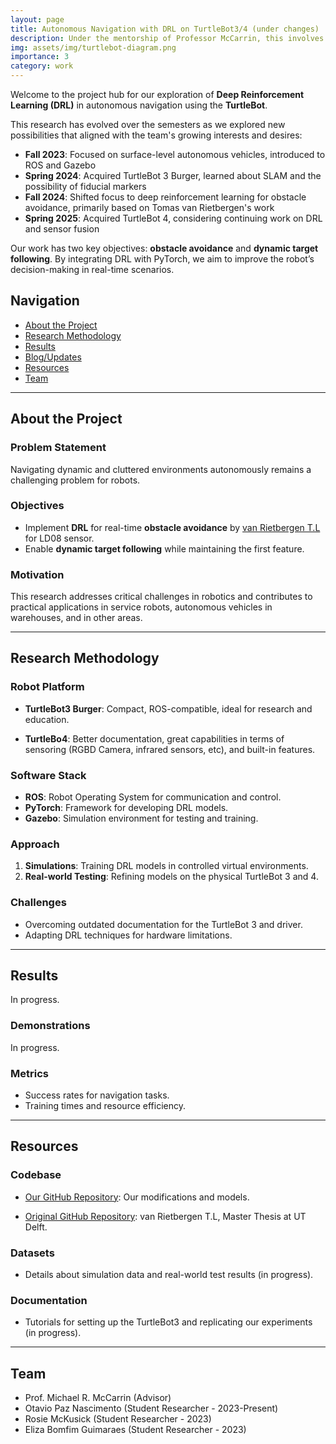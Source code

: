 ```yaml
---
layout: page
title: Autonomous Navigation with DRL on TurtleBot3/4 (under changes)
description: Under the mentorship of Professor McCarrin, this involves developing on navigation and obstacle avoidance for the TurtleBot3 and TurtleBot4.
img: assets/img/turtlebot-diagram.png
importance: 3
category: work
---
```


Welcome to the project hub for our exploration of **Deep Reinforcement Learning (DRL)** in autonomous navigation using the **TurtleBot**.

This research has evolved over the semesters as we explored new possibilities that aligned with the team's growing interests and desires:

- **Fall 2023**: Focused on surface-level autonomous vehicles, introduced to ROS and Gazebo
- **Spring 2024**: Acquired TurtleBot 3 Burger, learned about SLAM and the possibility of fiducial markers
- **Fall 2024**: Shifted focus to deep reinforcement learning for obstacle avoidance, primarily based on Tomas van Rietbergen's work
- **Spring 2025**: Acquired TurtleBot 4, considering continuing work on DRL and sensor fusion

Our work has two key objectives: **obstacle avoidance** and **dynamic target following**. By integrating DRL with PyTorch, we aim to improve the robot’s decision-making in real-time scenarios.

## Navigation

- [About the Project](#about-the-project)
- [Research Methodology](#research-methodology)
- [Results](#results)
- [Blog/Updates](#blogupdates)
- [Resources](#resources)
- [Team](#team)

---

## About the Project

### Problem Statement

Navigating dynamic and cluttered environments autonomously remains a challenging problem for robots.

### Objectives

- Implement **DRL** for real-time **obstacle avoidance** by [van Rietbergen T.L](https://github.com/tomasvr/turtlebot3_drlnav) for LD08 sensor.
- Enable **dynamic target following** while maintaining the first feature.

### Motivation

This research addresses critical challenges in robotics and contributes to practical applications in service robots, autonomous vehicles in warehouses, and in other areas.

---

## Research Methodology

### Robot Platform

- **TurtleBot3 Burger**: Compact, ROS-compatible, ideal for research and education.

- **TurtleBo4**: Better documentation, great capabilities in terms of sensoring (RGBD Camera, infrared sensors, etc), and built-in features.

### Software Stack

- **ROS**: Robot Operating System for communication and control.
- **PyTorch**: Framework for developing DRL models.
- **Gazebo**: Simulation environment for testing and training.

### Approach

1. **Simulations**: Training DRL models in controlled virtual environments.
2. **Real-world Testing**: Refining models on the physical TurtleBot 3 and 4.

### Challenges

- Overcoming outdated documentation for the TurtleBot 3 and driver.
- Adapting DRL techniques for hardware limitations.

---

## Results

In progress.

### Demonstrations

In progress.

### Metrics

- Success rates for navigation tasks.
- Training times and resource efficiency.

---

## Resources

### Codebase

- [Our GitHub Repository](https://github.com/otavio-paz/turtlebot3_drlnav): Our modifications and models.

- [Original GitHub Repository](https://github.com/tomasvr/turtlebot3_drlnav): van Rietbergen T.L, Master Thesis at UT Delft.

### Datasets

- Details about simulation data and real-world test results (in progress).

### Documentation

- Tutorials for setting up the TurtleBot3 and replicating our experiments (in progress).

---

## Team

- Prof. Michael R. McCarrin (Advisor)
- Otavio Paz Nascimento (Student Researcher - 2023-Present)
- Rosie McKusick (Student Researcher - 2023)
- Eliza Bomfim Guimaraes (Student Researcher - 2023)
